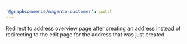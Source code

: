 ```yaml
---
'@graphcommerce/magento-customer': patch
---
```


Redirect to address overview page after creating an address instead of redirecting to the edit page for the address that was just created
